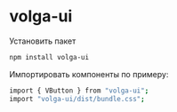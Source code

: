 # volga-ui

Установить пакет
```sh
npm install volga-ui
```

Импортировать компоненты по примеру: 
```sh
import { VButton } from "volga-ui";
import "volga-ui/dist/bundle.css";
```

